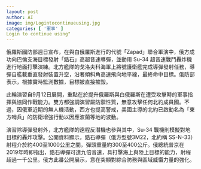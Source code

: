 ```yaml
---
layout: post
author: AI
image: img/Logintocontinueusing.jpg
categories: [ '軍事' ]
Login to continue using"
---
```

俄羅斯國防部週日宣布，在與白俄羅斯進行的代號「Zapad」聯合軍演中，俄方成功向巴倫支海目標發射「鋯石」高超音速導彈，並動用 Su-34 超音速戰鬥轟炸機進行地面打擊演練。北方艦隊的戈洛夫科海軍上將號護衛艦完成導彈發射任務，導彈自艦載垂直發射裝置升空，沿著傾斜角高速飛向地平線，最終命中目標。俄防部表示，根據實時監測數據，目標被直接摧毀。

此輪演習自9月12日展開，重點在於提升俄羅斯與白俄羅斯在遭受攻擊時的軍事指揮與協同作戰能力。雙方都強調演習屬防禦性質，無意攻擊任何北約成員國。不過，因俄軍近期的無人機活動，西方也提高警戒，美國主導的北約已啟動名為「東方哨兵」的防衛增強行動以因應波蘭等地的波動。

演習除導彈發射外，北方艦隊的遠程反潛機也參與其中，Su-34 戰機則模擬對地目標的轟炸攻擊。公開資料顯示，鋯石導彈（俄方型號3M22，北約稱 SS-N-33）射程介於約400至1000公里之間，彈頭重量約300至400公斤。俄總統普京在2019年時即指出，鋯石導彈可達九倍音速，具打擊海上與陸上目標的能力，射程超過一千公里。俄方此番公開展示，意在突顯對綜合防務與區域威懾力量的強化。